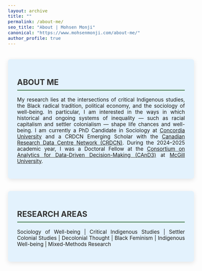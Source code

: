 ```yaml
---
layout: archive
title: ""
permalink: /about-me/
seo_title: "About | Mohsen Monji"
canonical: "https://www.mohsenmonji.com/about-me/"
author_profile: true
---
```


<style>
  body {
    font-size: 1.05em;
  }
  h2 {
    border-bottom: 2px solid #1B5E20;
    font-weight: bold;
    padding-bottom: 10px;
    margin-top: 30px;
    color: #333;
    text-transform: uppercase;
  }
  h3 {
    margin-top: 30px;
    color: #1B5E20;
  }
  h4 {
    font-weight: bold;
    color: #1B5E20;
    margin-top: 20px;
    margin-bottom: 10px;
    font-size: 1.1rem;
  }
  ul {
    list-style-type: disc;
    padding-left: 20px;
    margin-top: 10px;
  }
  ul li {
    margin-bottom: 8px;
    color: #555;
  }
  .about-card {
    border-radius: 8px;
    padding: 30px;
    margin: 40px auto;
    background-color: #E3F2FD;
    box-shadow: 0px 4px 15px rgba(0, 0, 0, 0.1);
    max-width: 850px;
    text-align: justify;
  }
</style>

<!-- CARD 1: ABOUT ME -->
<div class="about-card">
  <h2>ABOUT ME</h2>
  <p>
      My research lies at the intersections of critical Indigenous studies, the Black radical tradition, political economy, and the sociology of well-being. In particular, I am interested in the ways in which historical and ongoing systems of inequality — such as racial capitalism and settler colonialism — shape life chances and well-being. I am currently a PhD Candidate in Sociology at 
    <a href="https://www.concordia.ca/" target="_blank">Concordia University</a> and a CRDCN Emerging Scholar with the 
    <a href="https://crdcn.ca" target="_blank">Canadian Research Data Centre Network (CRDCN)</a>. 
    During the 2024–2025 academic year, I was a Doctoral Fellow at the 
    <a href="https://www.mcgill.ca/cand3/" target="_blank">Consortium on Analytics for Data-Driven Decision-Making (CAnD3)</a> at 
    <a href="https://www.mcgill.ca/" target="_blank">McGill University</a>. 
  </p>
</div>

<!-- CARD 2: RESEARCH AREAS -->
<div class="about-card">
  <h2>RESEARCH AREAS</h2>
  <p>
    Sociology of Well-being | Critical Indigenous Studies | Settler Colonial Studies | Decolonial Thought | Black Feminism | Indigenous Well-being | Mixed-Methods Research
  </p>
</div>




